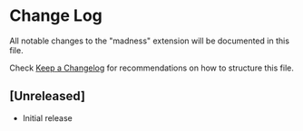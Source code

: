 # Change Log

All notable changes to the "madness" extension will be documented in this file.

Check [Keep a Changelog](http://keepachangelog.com/) for recommendations on how to structure this file.

## [Unreleased]

- Initial release
